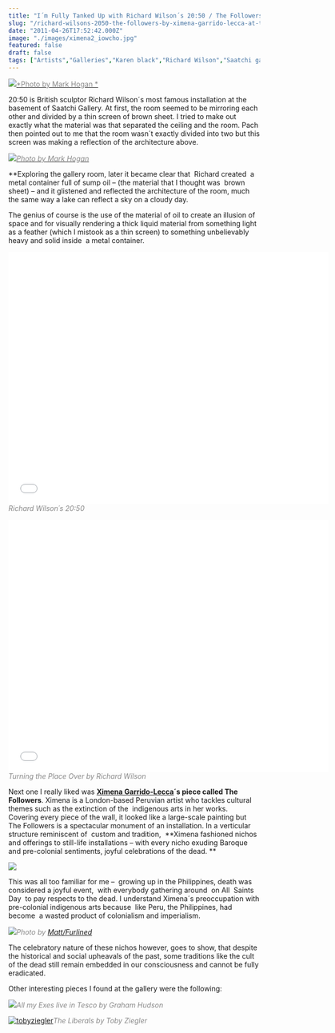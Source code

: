 ```yaml
---
title: "I´m Fully Tanked Up with Richard Wilson´s 20:50 / The Followers by Ximena Garrido-Lecca at the Saatchi Gallery"
slug: "/richard-wilsons-2050-the-followers-by-ximena-garrido-lecca-at-the-saatchi-gallery"
date: "2011-04-26T17:52:42.000Z"
image: "./images/ximena2_iowcho.jpg"
featured: false
draft: false
tags: ["Artists","Galleries","Karen black","Richard Wilson","Saatchi gallery","Ximena Garrido-Lecca"]
---
```



![](./images/richardwilson2_jzckq1.jpg)[<span style="color: #888888;">*Photo by Mark Hogan *</span>](http://www.flickr.com/photos/markhogan/5411239699/in/photostream/ "Richard Wilson1")

20:50 is British sculptor Richard Wilson´s most famous installation at the basement of Saatchi Gallery. At first, the room seemed to be mirroring each other and divided by a thin screen of brown sheet. I tried to make out exactly what the material was that separated the ceiling and the room. Pach then pointed out to me that the room wasn´t exactly divided into two but this screen was making a reflection of the architecture above.

![](./images/richardwilson3_yb6wvu.jpg)[*<span style="color: #888888;">Photo by Mark Hogan</span>*](http://www.flickr.com/photos/markhogan/5411240031/in/photostream/ "Richard Wilson")

**Exploring the gallery room, later it became clear that  Richard created  a metal container full of sump oil – (the material that I thought was  brown sheet) – and it glistened and reflected the architecture of the room, much the same way a lake can reflect a sky on a cloudy day. 

The genius of course is the use of the material of oil to create an illusion of space and for visually rendering a thick liquid material from something light as a feather (which I mistook as a thin screen) to something unbelievably heavy and solid inside  a metal container.

<span class="youtube"><iframe allowfullscreen="" class="youtube-player" frameborder="0" height="505" src="//www.youtube.com/embed/JKXDHuyyd7g?wmode=transparent&fs=1&hl=en&modestbranding=1&iv_load_policy=3&showsearch=0&rel=0&theme=darkd" title="YouTube video player" type="text/html" width="640"></iframe></span>*<span style="color: #888888;">Richard Wilson´s 20:50</span>*

<span class="youtube"><iframe allowfullscreen="" class="youtube-player" frameborder="0" height="505" src="//www.youtube.com/embed/DBXwA0gcBm4?wmode=transparent&fs=1&hl=en&modestbranding=1&iv_load_policy=3&showsearch=0&rel=0&theme=dark&NR=1" title="YouTube video player" type="text/html" width="640"></iframe></span><span style="color: #888888;">*Turning the Place Over by Richard Wilson*</span>

Next one I really liked was **[Ximena Garrido-Lecca](http://www.ximenagarridolecca.com/ "Ximeno Garrido Lecca")´s piece called The Followers**. Ximena is a London-based Peruvian artist who tackles cultural themes such as the extinction of the  indigenous arts in her works.  Covering every piece of the wall, it looked like a large-scale painting but The Followers is a spectacular monument of an installation. In a verticular structure reminiscent of  custom and tradition,  **Ximena fashioned nichos and offerings to still-life installations – with every nicho exuding Baroque and pre-colonial sentiments, joyful celebrations of the dead. **

![](./images/ximena2_iowcho.jpg)

This was all too familiar for me –  growing up in the Philippines, death was considered a joyful event,  with everybody gathering around  on All  Saints Day  to pay respects to the dead. I understand Ximena´s preoccupation with pre-colonial indigenous arts because  like Peru, the Philippines, had become  a wasted product of colonialism and imperialism.

![](./images/ximena3_lkrr7n.jpg)<span style="color: #888888;">*Photo by [Matt/Furlined](http://www.flickr.com/photos/furlined/5360494741/ "Ximena 3")*</span>

The celebratory nature of these nichos however, goes to show, that despite the historical and social upheavals of the past, some traditions like the cult of the dead still remain embedded in our consciousness and cannot be fully eradicated.

Other interesting pieces I found at the gallery were the following:

![](./images/grahamhudson_jwbr5v.jpg)*<span style="color: #888888;">All my Exes live in Tesco by Graham Hudson</span>*

[![](./images/tobyziegler1_yvlohg.jpg "tobyziegler")](./images/tobyziegler1_yvlohg.jpg)<span style="color: #888888;">*The Liberals by Toby Ziegler*</span>



